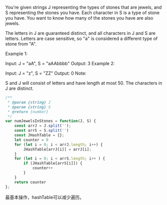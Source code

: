 You're given strings J representing the types of stones that are jewels, and S representing the stones you have.  Each character in S is a type of stone you have.  You want to know how many of the stones you have are also jewels.

The letters in J are guaranteed distinct, and all characters in J and S are letters. Letters are case sensitive, so "a" is considered a different type of stone from "A".

Example 1:

Input: J = "aA", S = "aAAbbbb"
Output: 3
Example 2:

Input: J = "z", S = "ZZ"
Output: 0
Note:

S and J will consist of letters and have length at most 50.
The characters in J are distinct.

```js
/**
 * @param {string} J
 * @param {string} S
 * @return {number}
 */
var numJewelsInStones = function(J, S) {
    const arrJ = J.split('');
    const arrS = S.split('')
    const JHashTable = {};
    let counter = 0
    for (let i = 0; i < arrJ.length; i++) {
        JHashTable[arrJ[i]] = arrJ[i];
    }
    for (let i = 0; i < arrS.length; i++ ) {
        if (JHashTable[arrS[i]]) {
            counter++
        }
    }
    return counter
};
```

最基本操作，hashTable可以减少遍历。